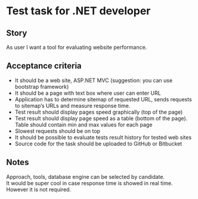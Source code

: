 # Test task for .NET developer

## Story
As user I want a tool for evaluating website performance.

## Acceptance criteria
- It should be a web site, ASP.NET MVC (suggestion: you can use
  bootstrap framework)
- It should be a page with text box where user can enter URL
- Application has to determine sitemap of requested URL, sends requests
  to sitemap’s URLs and measure response time.
- Test result should display pages speed graphically (top of the page)
- Test result should display page speed as a table (bottom of the page).  
  Table should contain min and max values for each page
- Slowest requests should be on top
- It should be possible to evaluate tests result history for tested web sites
- Source code for the task should be uploaded to GitHub or Bitbucket

## Notes
Approach, tools, database engine can be selected by candidate.  
It would be super cool in case response time is showed in real time. However
it is not required.
